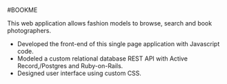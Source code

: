 #BOOKME

This web application  allows fashion models to browse, search and book photographers.

- Developed the front-end of this single page application with Javascript code.
- Modeled  a custom relational database REST API  with Active Record,/Postgres and  Ruby-on-Rails.
- Designed user interface using custom CSS.
